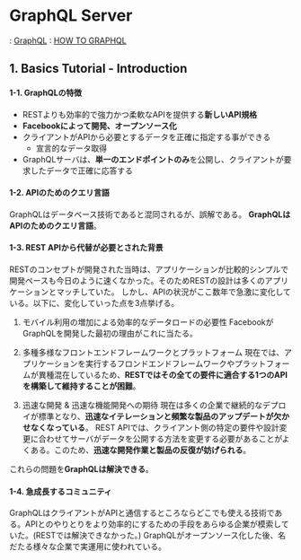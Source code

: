 # GraphQL Server

: [GraphQL](https://graphql.org/)
: [HOW TO GRAPHQL](https://www.howtographql.com/)

## 1. Basics Tutorial - Introduction

#### 1-1. GraphQLの特徴

* RESTよりも効率的で強力かつ柔軟なAPIを提供する**新しいAPI規格**
* **Facebookによって開発、オープンソース化**
* クライアントがAPIから必要とするデータを正確に指定する事ができる
  + 宣言的なデータ取得
* GraphQLサーバは、**単一のエンドポイントのみ**を公開し、クライアントが要求したデータで正確に応答する

#### 1-2. APIのためのクエリ言語

GraphQLはデータベース技術であると混同されるが、誤解である。
**GraphQLはAPIのためのクエリ言語**。

#### 1-3. REST APIから代替が必要とされた背景

RESTのコンセプトが開発された当時は、アプリケーションが比較的シンプルで開発ペースも今日のように速くなかった。そのためRESTの設計は多くのアプリケーションとマッチしていた。
しかし、APIの状況がここ数年で急激に変化している。以下に、変化していった点を3点挙げる。

1. モバイル利用の増加による効率的なデータロードの必要性
FacebookがGraphQLを開発した最初の理由がこれに当たる。

2. 多種多様なフロントエンドフレームワークとプラットフォーム
現在では、アプリケーションを実行するフロンドエンドフレームワークやプラットフォームが異種混在しているため、**RESTではその全ての要件に適合する1つのAPIを構築して維持することが困難**。

3. 迅速な開発 & 迅速な機能開発への期待
現在は多くの企業で継続的なデプロイが標準となり、**迅速なイテレーションと頻繁な製品のアップデートが欠かせなくなっている**。
REST APIでは、クライアント側の特定の要件や設計変更に合わせてサーバがデータを公開する方法を変更する必要があることがよくある。このため、**迅速な開発作業と製品の反復が妨げられる**。

これらの問題を**GraphQLは解決できる**。

#### 1-4. 急成長するコミュニティ

GraphQLはクライアントがAPIと通信するところならどこでも使える技術である。APIとのやりとりをより効率的にするための手段をあらゆる企業が模索していた。(RESTでは解決できなかった。)
GraphQLがオープンソース化した後、名だたる様々な企業で実運用に使われている。
